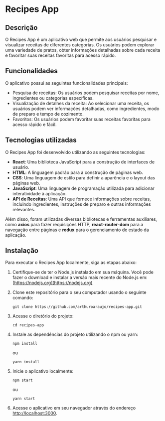 # Recipes App

## Descrição

O Recipes App é um aplicativo web que permite aos usuários pesquisar e visualizar receitas de diferentes categorias. Os usuários podem explorar uma variedade de pratos, obter informações detalhadas sobre cada receita e favoritar suas receitas favoritas para acesso rápido.

## Funcionalidades

O aplicativo possui as seguintes funcionalidades principais:

- Pesquisa de receitas: Os usuários podem pesquisar receitas por nome, ingredientes ou categorias específicas.
- Visualização de detalhes da receita: Ao selecionar uma receita, os usuários podem ver informações detalhadas, como ingredientes, modo de preparo e tempo de cozimento.
- Favoritos: Os usuários podem favoritar suas receitas favoritas para acesso rápido e fácil.

## Tecnologias utilizadas

O Recipes App foi desenvolvido utilizando as seguintes tecnologias:

- **React**: Uma biblioteca JavaScript para a construção de interfaces de usuário.
- **HTML**: A linguagem padrão para a construção de páginas web.
- **CSS**: Uma linguagem de estilo para definir a aparência e o layout das páginas web.
- **JavaScript**: Uma linguagem de programação utilizada para adicionar interatividade à aplicação.
- **API de Receitas**: Uma API que fornece informações sobre receitas, incluindo ingredientes, instruções de preparo e outras informações relevantes.

Além disso, foram utilizadas diversas bibliotecas e ferramentas auxiliares, como **axios** para fazer requisições HTTP, **react-router-dom** para a navegação entre páginas e **redux** para o gerenciamento de estado da aplicação.

## Instalação

Para executar o Recipes App localmente, siga as etapas abaixo:

1. Certifique-se de ter o Node.js instalado em sua máquina. Você pode fazer o download e instalar a versão mais recente do Node.js em: [https://nodejs.org](https://nodejs.org)
2. Clone este repositório para o seu computador usando o seguinte comando:

   ```
   git clone https://github.com/arthuroaraujo/recipes-app.git
   ```

3. Acesse o diretório do projeto:

   ```
   cd recipes-app
   ```

4. Instale as dependências do projeto utilizando o npm ou yarn:

   ```
   npm install
   ```

   ou

   ```
   yarn install
   ```

5. Inicie o aplicativo localmente:

   ```
   npm start
   ```

   ou

   ```
   yarn start
   ```

6. Acesse o aplicativo em seu navegador através do endereço [http://localhost:3000](http://localhost:3000).
